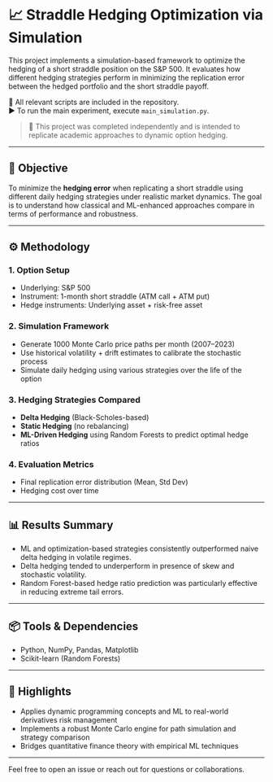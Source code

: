 # 📈 Straddle Hedging Optimization via Simulation

This project implements a simulation-based framework to optimize the hedging of a short straddle position on the S&P 500. It evaluates how different hedging strategies perform in minimizing the replication error between the hedged portfolio and the short straddle payoff.

📂 All relevant scripts are included in the repository.  
▶️ To run the main experiment, execute `main_simulation.py`.

> 📝 This project was completed independently and is intended to replicate academic approaches to dynamic option hedging.

---

## 🎯 Objective

To minimize the **hedging error** when replicating a short straddle using different daily hedging strategies under realistic market dynamics. The goal is to understand how classical and ML-enhanced approaches compare in terms of performance and robustness.

---

## ⚙️ Methodology

### 1. **Option Setup**
- Underlying: S&P 500
- Instrument: 1-month short straddle (ATM call + ATM put)
- Hedge instruments: Underlying asset + risk-free asset

### 2. **Simulation Framework**
- Generate 1000 Monte Carlo price paths per month (2007–2023)
- Use historical volatility + drift estimates to calibrate the stochastic process
- Simulate daily hedging using various strategies over the life of the option

### 3. **Hedging Strategies Compared**
- **Delta Hedging** (Black-Scholes-based)
- **Static Hedging** (no rebalancing)
- **ML-Driven Hedging** using Random Forests to predict optimal hedge ratios

### 4. **Evaluation Metrics**
- Final replication error distribution (Mean, Std Dev)
- Hedging cost over time

---

## 📊 Results Summary

- ML and optimization-based strategies consistently outperformed naive delta hedging in volatile regimes.
- Delta hedging tended to underperform in presence of skew and stochastic volatility.
- Random Forest-based hedge ratio prediction was particularly effective in reducing extreme tail errors.

---

## 📦 Tools & Dependencies

- Python, NumPy, Pandas, Matplotlib
- Scikit-learn (Random Forests)

---

## 🚀 Highlights

- Applies dynamic programming concepts and ML to real-world derivatives risk management
- Implements a robust Monte Carlo engine for path simulation and strategy comparison
- Bridges quantitative finance theory with empirical ML techniques

---

Feel free to open an issue or reach out for questions or collaborations.
